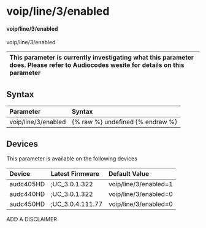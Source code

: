 ﻿---
description: voip/line/3/enabled
search: false
---

# voip/line/3/enabled

#### voip/line/3/enabled

voip/line/3/enabled


| This parameter is currently investigating what this parameter does. Please refer to Audiocodes wesite for details on this parameter | 
| :--- |

## Syntax
| Parameter | Syntax |
| :--- | :--- |
|voip/line/3/enabled | {% raw %} undefined {% endraw %}|

## Devices
This parameter is available on the following devices

| Device | Latest Firmware | Default Value |
|:---|:---|:---|
| audc405HD | ;UC_3.0.1.322 | voip/line/3/enabled=1 
| audc440HD | ;UC_3.0.1.322 | voip/line/3/enabled=0 
| audc450HD | ;UC_3.0.4.111.77 | voip/line/3/enabled=0 

ADD A DISCLAIMER
